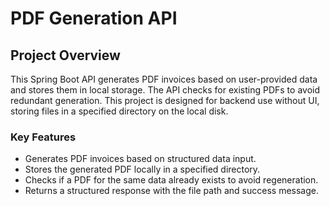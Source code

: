 # PDF Generation API

## Project Overview
This Spring Boot API generates PDF invoices based on user-provided data and stores them in local storage. The API checks for existing PDFs to avoid redundant generation. This project is designed for backend use without UI, storing files in a specified directory on the local disk.

### Key Features
- Generates PDF invoices based on structured data input.
- Stores the generated PDF locally in a specified directory.
- Checks if a PDF for the same data already exists to avoid regeneration.
- Returns a structured response with the file path and success message.


